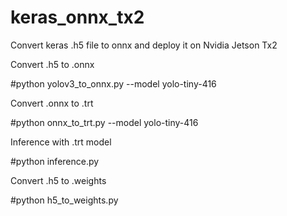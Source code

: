 # keras_onnx_tx2

Convert keras .h5 file to onnx and deploy it on Nvidia Jetson Tx2

Convert .h5 to .onnx

#python yolov3_to_onnx.py --model yolo-tiny-416 

Convert .onnx to .trt

#python onnx_to_trt.py --model yolo-tiny-416


Inference with .trt model


#python inference.py


Convert .h5 to .weights


#python h5_to_weights.py
